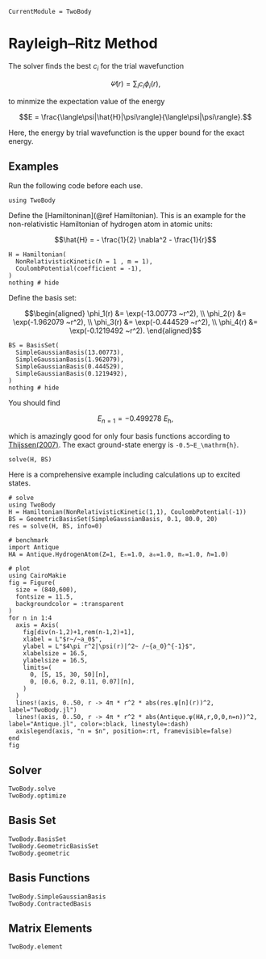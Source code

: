```@meta
CurrentModule = TwoBody
```

# Rayleigh–Ritz Method

The solver finds the best $c_i$ for the trial wavefunction
```math
\varPsi(r) = \sum_i c_i \phi_i(r),
```
to minmize the expectation value of the energy
```math
E = \frac{\langle\psi|\hat{H}|\psi\rangle}{\langle\psi|\psi\rangle}.
```
Here, the energy by trial wavefunction is the upper bound for the exact energy.

## Examples

Run the following code before each use.

```@example example
using TwoBody
```

Define the [Hamiltoninan](@ref Hamiltonian). This is an example for the non-relativistic Hamiltonian of hydrogen atom in atomic units:
```math
\hat{H} = 
- \frac{1}{2} \nabla^2
- \frac{1}{r}
```
```@example example
H = Hamiltonian(
  NonRelativisticKinetic(ℏ = 1 , m = 1),
  CoulombPotential(coefficient = -1),
)
nothing # hide
```

Define the basis set:
```math
\begin{aligned}
  \phi_1(r) &= \exp(-13.00773 ~r^2), \\
  \phi_2(r) &= \exp(-1.962079 ~r^2), \\
  \phi_3(r) &= \exp(-0.444529 ~r^2), \\
  \phi_4(r) &= \exp(-0.1219492 ~r^2).
\end{aligned}
```
```@example example
BS = BasisSet(
  SimpleGaussianBasis(13.00773),
  SimpleGaussianBasis(1.962079),
  SimpleGaussianBasis(0.444529),
  SimpleGaussianBasis(0.1219492),
)
nothing # hide
```

You should find
```math
E_{n=1} = -0.499278~E_\mathrm{h},
```
which is amazingly good for only four basis functions according to [Thijssen(2007)](https://doi.org/10.1017/CBO9781139171397). The exact ground-state energy is ``-0.5~E_\mathrm{h}``.

```@repl example
solve(H, BS)
```

Here is a comprehensive example including calculations up to excited states.

```@example example
# solve
using TwoBody
H = Hamiltonian(NonRelativisticKinetic(1,1), CoulombPotential(-1))
BS = GeometricBasisSet(SimpleGaussianBasis, 0.1, 80.0, 20)
res = solve(H, BS, info=0)

# benchmark
import Antique
HA = Antique.HydrogenAtom(Z=1, Eₕ=1.0, a₀=1.0, mₑ=1.0, ℏ=1.0)

# plot
using CairoMakie
fig = Figure(
  size = (840,600),
  fontsize = 11.5,
  backgroundcolor = :transparent
)
for n in 1:4
  axis = Axis(
    fig[div(n-1,2)+1,rem(n-1,2)+1],
    xlabel = L"$r~/~a_0$",
    ylabel = L"$4\pi r^2|\psi(r)|^2~ /~{a_0}^{-1}$",
    xlabelsize = 16.5,
    ylabelsize = 16.5,
    limits=(
      0, [5, 15, 30, 50][n],
      0, [0.6, 0.2, 0.11, 0.07][n],
    )
  )
  lines!(axis, 0..50, r -> 4π * r^2 * abs(res.ψ[n](r))^2, label="TwoBody.jl")
  lines!(axis, 0..50, r -> 4π * r^2 * abs(Antique.ψ(HA,r,0,0,n=n))^2, label="Antique.jl", color=:black, linestyle=:dash)
  axislegend(axis, "n = $n", position=:rt, framevisible=false)
end
fig
```

## Solver

```@docs; canonical=false
TwoBody.solve
TwoBody.optimize
```

## Basis Set

```@docs; canonical=false
TwoBody.BasisSet
TwoBody.GeometricBasisSet
TwoBody.geometric
```

## Basis Functions

```@docs; canonical=false
TwoBody.SimpleGaussianBasis
TwoBody.ContractedBasis
```

## Matrix Elements

```@docs; canonical=false
TwoBody.element
```
